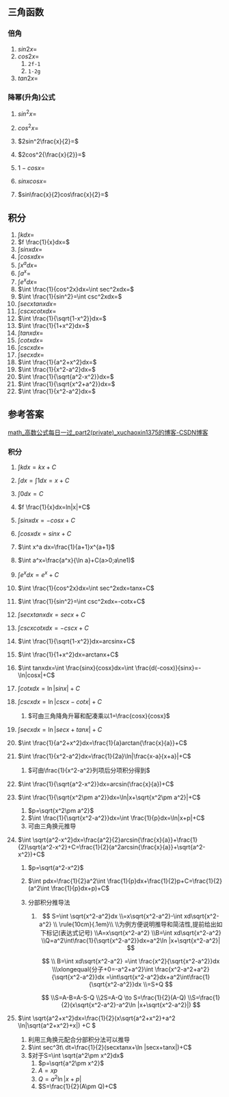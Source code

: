 ## 三角函数

### 倍角

1. $sin2x=$
2. $cos2x=$
   1. `2f-1`
   2. `1-2g`
3. $tan2x=$

### 降幂(升角)公式

1. $sin^2x=$

2. $cos^2x=$

3. $2sin^2\frac{x}{2}=$

4. $2cos^2{\frac{x}{2}}=$

5. $1-cosx=$

6. $sinxcosx=$

7. $sin\frac{x}{2}cos\frac{x}{2}=$

   

## 积分

1. $\int kdx=$
2. $f \frac{1}{x}dx=$
3. $\int sinxdx=$
4. $\int cosxdx=$
5. $\int x^a dx=$
6. $\int a^x=$
7. $\int e^xdx=$
8. $\int \frac{1}{cos^2x}dx=\int sec^2xdx=$
9. $\int \frac{1}{sin^2}=\int csc^2xdx=$
10. $\int secxtanxdx=$
11. $\int cscxcotxdx=$
12. $\int \frac{1}{\sqrt{1-x^2}}dx=$
13. $\int \frac{1}{1+x^2}dx=$
14. $\int tanxdx=$
15. $\int cotxdx=$
16. $\int cscxdx=$
17. $\int secxdx=$
18. $\int \frac{1}{a^2+x^2}dx=$
19. $\int \frac{1}{x^2-a^2}dx=$
20. $\int \frac{1}{\sqrt{a^2-x^2}}dx=$
21. $\int \frac{1}{\sqrt{x^2+a^2}}dx=$
22. $\int \frac{1}{x^2-a^2}dx=$

## 参考答案

[math_高数公式每日一过_part2(private)_xuchaoxin1375的博客-CSDN博客](https://blog.csdn.net/xuchaoxin1375/article/details/125671091)

### 积分

1. $\int kdx=kx+C$

2. $\int dx=\int 1dx=x+C$

3. $\int 0dx=C$

4. $f \frac{1}{x}dx=ln|x|+C$

5. $\int sinxdx=-cosx+C$

6. $\int cosxdx=sinx+C$

7. $\int x^a dx=\frac{1}{a+1}x^{a+1}$

8. $\int a^x=\frac{a^x}{\ln a}+C(a>0;a\ne1)$

9. $\int e^xdx=e^x+C$

10. $\int \frac{1}{cos^2x}dx=\int sec^2xdx=tanx+C$

11. $\int \frac{1}{sin^2}=\int csc^2xdx=-cotx+C$

12. $\int secxtanxdx=secx+C$

13. $\int cscxcotxdx=-cscx+C$

14. $\int \frac{1}{\sqrt{1-x^2}}dx=arcsinx+C$

15. $\int \frac{1}{1+x^2}dx=arctanx+C$

16. $\int tanxdx=\int \frac{sinx}{cosx}dx=\int \frac{d(-cosx)}{sinx}=-\ln|cosx|+C$

17. $\int cotxdx=\ln |sinx|+C$

18. $\int cscxdx=\ln |cscx-cotx|+C$

    1. $可由三角降角升幂和配凑乘以1=\frac{cosx}{cosx}$

19. $\int secxdx=\ln|secx+tanx|+C$

20. $\int \frac{1}{a^2+x^2}dx=\frac{1}{a}arctan{\frac{x}{a}}+C$

21. $\int \frac{1}{x^2-a^2}dx=\frac{1}{2a}\ln|\frac{x-a}{x+a}|+C$

    1. $可由\frac{1}{x^2-a^2}列项后分项积分得到$

22. $\int \frac{1}{\sqrt{a^2-x^2}}dx=arcsin(\frac{x}{a})+C$

23. $\int \frac{1}{\sqrt{x^2\pm a^2}}dx=\ln|x+\sqrt{x^2\pm a^2}|+C$

    1. $p=\sqrt{x^2\pm a^2}$
    2. $\int \frac{1}{\sqrt{x^2-a^2}}dx=\int \frac{1}{p}dx=\ln|x+p|+C$
    3. 可由三角换元推导

24. $\int \sqrt{a^2-x^2}dx=\frac{a^2}{2}arcsin{\frac{x}{a}}+\frac{1}{2}\sqrt{a^2-x^2}+C=\frac{1}{2}(a^2arcsin{\frac{x}{a}}+\sqrt{a^2-x^2})+C$

    1. $p=\sqrt{a^2-x^2}$

    2. $\int pdx=\frac{1}{2}a^2\int \frac{1}{p}dx+\frac{1}{2}p+C=\frac{1}{2}(a^2\int \frac{1}{p}dx+p)+C$

    3. 分部积分推导法

       1. $$
          S=\int \sqrt{x^2-a^2}dx
          \\=x\sqrt{x^2-a^2}-\int xd\sqrt{x^2-a^2}
          \\ \rule{10cm}{.1em}\\
          \\为例方便说明推导和简洁性,提前给出如下标记(表达式记号)
          \\A=x\sqrt{x^2-a^2}
          \\B=\int xd\sqrt{x^2-a^2}
          \\Q=a^2\int\frac{1}{\sqrt{x^2-a^2}}dx=a^2\ln |x+\sqrt{x^2-a^2}|
          $$
          
          
          $$
          \\ B=\int xd\sqrt{x^2-a^2}
          =\int \frac{x^2}{\sqrt{x^2-a^2}}dx
          \\\xlongequal{分子+0=-a^2+a^2}\int \frac{x^2-a^2+a^2}{\sqrt{x^2-a^2}}dx
          =\int\sqrt{x^2-a^2}dx+a^2\int\frac{1}{\sqrt{x^2-a^2}}dx
          \\=S+Q
          $$
          
          $$
          \\S=A-B=A-S-Q
          \\2S=A-Q \to S=\frac{1}{2}(A-Q)
          \\S=\frac{1}{2}(x\sqrt{x^2-a^2}-a^2\ln |x+\sqrt{x^2-a^2}|)
          $$
          

25. $\int \sqrt{a^2+x^2}dx=\frac{1}{2}(x\sqrt{a^2+x^2}+a^2 \ln|\sqrt{a^2+x^2}+x|) +C $

    1. 利用三角换元配合分部积分法可以推导
    2. $\int sec^3t\ dt=\frac{1}{2}(secxtanx+\ln |secx+tanx|)+C$
    3. $对于S=\int \sqrt{a^2\pm x^2}dx$
       1. $p=\sqrt{a^2\pm x^2}$
       2. $A=xp$
       3. $Q=a^2\ln|x+p|$
       4. $S=\frac{1}{2}(A\pm Q)+C$



